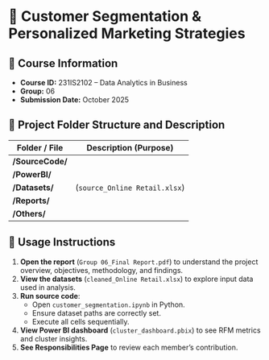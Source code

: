 # 🎯 Customer Segmentation & Personalized Marketing Strategies  
## 🏫 Course Information
- **Course ID:** 231IS2102 – Data Analytics in Business   
- **Group:** 06    
- **Submission Date:** October 2025

## 📂 Project Folder Structure and Description

| **Folder / File** | **Description (Purpose)** |
|--------------------|----------------------------|
| **/SourceCode/** | |
| **/PowerBI/** | |
| **/Datasets/** | (`source_Online Retail.xlsx`)|
| **/Reports/** |
| **/Others/** |

## 🧭 Usage Instructions
1. **Open the report** (`Group 06_Final Report.pdf`) to understand the project overview, objectives, methodology, and findings.  
2. **View the datasets** (`cleaned_Online Retail.xlsx`) to explore input data used in analysis.  
3. **Run source code**:  
   - Open `customer_segmentation.ipynb` in Python.  
   - Ensure dataset paths are correctly set.  
   - Execute all cells sequentially.  
4. **View Power BI dashboard** (`cluster_dashboard.pbix`) to see RFM metrics and cluster insights.  
5. **See Responsibilities Page** to review each member’s contribution.  
